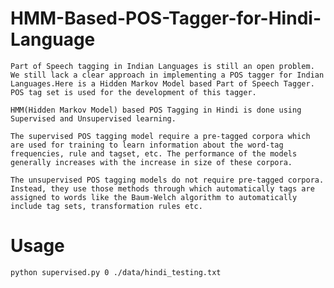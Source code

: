 # HMM-Based-POS-Tagger-for-Hindi-Language

`Part of Speech tagging in Indian Languages is still an open problem. We still lack a clear approach in implementing a POS tagger for Indian Languages.Here is a Hidden Markov Model based Part of Speech Tagger. POS tag set is used for the development of this tagger.`

`HMM(Hidden Markov Model) based POS Tagging in Hindi is done using Supervised and Unsupervised learning.`

`The supervised POS tagging model require a pre-tagged corpora which are used for training to learn information about the word-tag frequencies, rule and tagset, etc. The performance of the models generally increases with the increase in size of these corpora.`

`The unsupervised POS tagging models do not require pre-tagged corpora. Instead, they use those methods through which automatically tags are assigned to words like the Baum-Welch algorithm to automatically include tag sets, transformation rules etc.`

# Usage
`python supervised.py 0 ./data/hindi_testing.txt`
